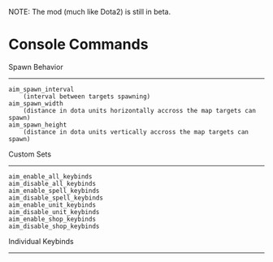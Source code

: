 NOTE: The mod (much like Dota2) is still in beta.

Console Commands
===========================================

Spawn Behavior
___________________________________
    aim_spawn_interval 
        (interval between targets spawning)
    aim_spawn_width
        (distance in dota units horizontally accross the map targets can spawn)
    aim_spawn_height
        (distance in dota units vertically accross the map targets can spawn)

Custom Sets               
___________________________________
    aim_enable_all_keybinds
    aim_disable_all_keybinds
    aim_enable_spell_keybinds
    aim_disable_spell_keybinds
    aim_enable_unit_keybinds
    aim_disable_unit_keybinds
    aim_enable_shop_keybinds
    aim_disable_shop_keybinds

Individual Keybinds
___________________________________

